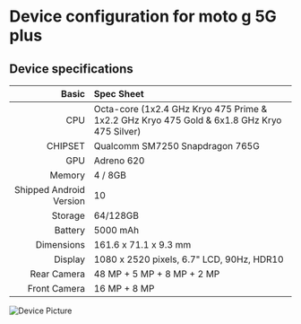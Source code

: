 # Device configuration for moto g 5G plus

## Device specifications

Basic   | Spec Sheet
-------:|:-------------------------
CPU     | Octa-core (1x2.4 GHz Kryo 475 Prime & 1x2.2 GHz Kryo 475 Gold & 6x1.8 GHz Kryo 475 Silver)
CHIPSET | Qualcomm SM7250 Snapdragon 765G
GPU     | Adreno 620
Memory  | 4 / 8GB
Shipped Android Version | 10
Storage | 64/128GB
Battery | 5000 mAh
Dimensions | 161.6 x 71.1 x 9.3 mm
Display | 1080 x 2520 pixels, 6.7" LCD, 90Hz, HDR10
Rear Camera  | 48 MP + 5 MP + 8 MP + 2 MP
Front Camera | 16 MP + 8 MP

![Device Picture](https://fdn2.gsmarena.com/vv/pics/motorola/motorola-moto-g-5g-plus-03.jpg)

